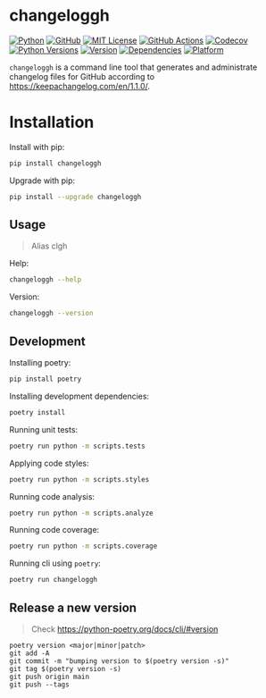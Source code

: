 # changeloggh

<a href="https://www.python.org/"><img alt="Python" src="https://img.shields.io/badge/-python-success?logo=python&logoColor=white"></a>
<a href="https://github.com/sauljabin/changeloglg"><img alt="GitHub" src="https://img.shields.io/badge/status-active-brightgreen"></a>
<a href="https://github.com/sauljabin/changeloglg/blob/main/LICENSE"><img alt="MIT License" src="https://img.shields.io/github/license/sauljabin/changeloglg"></a>
<a href="https://github.com/sauljabin/changeloglg/actions"><img alt="GitHub Actions" src="https://img.shields.io/github/actions/workflow/status/sauljabin/changeloglg/main.yml?branch=main"></a>
<a href="https://app.codecov.io/gh/sauljabin/changeloglg"><img alt="Codecov" src="https://img.shields.io/codecov/c/github/sauljabin/changeloglg"></a>
<a href="https://pypi.org/project/changeloglg"><img alt="Python Versions" src="https://img.shields.io/pypi/pyversions/changeloglg"></a>
<a href="https://pypi.org/project/changeloglg"><img alt="Version" src="https://img.shields.io/pypi/v/changeloglg"></a>
<a href="https://libraries.io/pypi/changeloglg"><img alt="Dependencies" src="https://img.shields.io/librariesio/release/pypi/changeloglg"></a>
<a href="https://pypi.org/project/changeloglg"><img alt="Platform" src="https://img.shields.io/badge/platform-linux%20%7C%20osx-blueviolet"></a>


`changeloggh` is a command line tool 
that generates and administrate changelog files for GitHub
according to https://keepachangelog.com/en/1.1.0/.

# Installation

Install with pip:
```sh
pip install changeloggh
```

Upgrade with pip:
```sh
pip install --upgrade changeloggh
```

## Usage

> Alias clgh

Help:
```sh
changeloggh --help
```

Version:
```sh
changeloggh --version
```

## Development

Installing poetry:
```sh
pip install poetry
```

Installing development dependencies:
```sh
poetry install
```

Running unit tests:
```sh
poetry run python -m scripts.tests
```

Applying code styles:
```sh
poetry run python -m scripts.styles
```

Running code analysis:
```sh
poetry run python -m scripts.analyze
```

Running code coverage:
```sh
poetry run python -m scripts.coverage
```

Running cli using `poetry`:
```sh
poetry run changeloggh
```

## Release a new version

> Check https://python-poetry.org/docs/cli/#version

```shell
poetry version <major|minor|patch>
git add -A
git commit -m "bumping version to $(poetry version -s)"
git tag $(poetry version -s)
git push origin main
git push --tags
```
